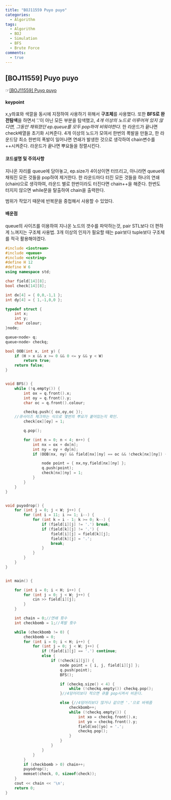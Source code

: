 ```yaml
---
title: "BOJ11559 Puyo puyo"
categories:
  - Algorithm
tags:
  - Algorithm
  - BOJ
  - Simulation
  - BFS
  - Brute Force
comments:  
  - true
---
```


## [BOJ11559] Puyo puyo
 ☞[[BOJ11559] Puyo puyo](https://www.acmicpc.net/problem/11559)

#### keypoint
x,y좌표와 색깔을 동시에 지정하여 사용하기 위해서 **구조체**를 사용했다. 또한 **BFS로 완전탐색**을 하면서 '.'이 아닌 모든 부분을 탐색했고,
*4개 이상의 노드로 이루어져 있지 않다면, 그동안 채워졌던 ep.queue를 모두 pop하여 비워야한다.*
한 라운드가 끝나면 check배열을 초기화 시켜준다.
4개 이상의 노드가 모여서 한번의 폭발을 만들고, 한 라운드당 최소 한번의 폭발이 일어나면 연쇄가 발생한 것으로 생각하여 chain변수를 ++시켜준다. 라운드가 끝나면 뿌요들을 정렬시킨다.


#### 코드설명 및 주의사항
 지나온 자리를 queue에 담아놓고, ep.size가 4이상이면 터뜨리고,
 아니라면 queue에 채워진 모든 것들을 pop하여 제거한다.
 한 라운드마다 터진 모든 것들을 하나의 연쇄(chain)으로 생각하여,
 라운드 별로 한번이라도 터진다면 chain++을 해준다.
 한번도 터지지 않으면 while문을 탈출하여 chain을 출력한다.

 범위가 작았기 때문에 반복문을 중첩해서 사용할 수 있었다.

#### 배운점
queue의 사이즈를 이용하여 지나온 노드의 갯수를 파악하는것,
pair STL보다 더 편하게 느껴지는 구조체 사용법.
3개 이상의 인자가 필요할 때는 pair보다 tuple보다 구조체를 적극 활용해야겠다.

```cpp
#include <iostream>
#include <queue>
#include <cstring>
#define H 12
#define W 6
using namespace std;

char field[14][8];
bool check[14][8];

int dx[4] = { 0,0,-1,1 };
int dy[4] = { 1,-1,0,0 };

typedef struct {
	int x;
	int y;
	char colour;
}node;

queue<node> q;
queue<node> checkq;

bool OOB(int x, int y) {
	if (H > x && x >= 0 && 0 <= y && y < W)
		return true;
	return false;
}


void BFS() {
	while (!q.empty()) {
		int ox = q.front().x;
		int oy = q.front().y;
		char oc = q.front().colour;

		checkq.push({ ox,oy,oc });
    //큐사이즈 체크하는 식으로 몇번의 뿌요가 붙어있는지 확인.
		check[ox][oy] = 1;

		q.pop();

		for (int n = 0; n < 4; n++) {
			int nx = ox + dx[n];
			int ny = oy + dy[n];
			if (OOB(nx, ny) && field[nx][ny] == oc && !check[nx][ny]) {

				node point = { nx,ny,field[nx][ny] };
				q.push(point);
				check[nx][ny] = 1;
			}
		}
	}
}


void puyodrop() {
	for (int j = 0; j < W; j++) {
		for (int i = 11; i >= 1; i--) {
			for (int k = i - 1; k >= 0; k--) {
				if (field[i][j] != '.') break;
				if (field[k][j] != '.') {
					field[i][j] = field[k][j];
					field[k][j] = '.';
					break;
				}
			}
		}
	}
}


int main() {

	for (int i = 0; i < H; i++) {
		for (int j = 0; j < W; j++) {
			cin >> field[i][j];
		}
	}

	int chain = 0;//연쇄 횟수
	int checkbomb = 1;//폭발 횟수

	while (checkbomb != 0) {
		checkbomb = 0;
		for (int i = 0; i < H; i++) {
			for (int j = 0; j < W; j++) {
				if (field[i][j] == '.') continue;
				else {
					if (!check[i][j]) {
						node point = { i, j, field[i][j] };
						q.push(point);
						BFS();

						if (checkq.size() < 4) {
							while (!checkq.empty()) checkq.pop();
						}//4덩어리보다 적으면 큐를 pop시켜서 비운다.

						else {//4덩어리보다 많거나 같으면 '.'으로 바꿔줌
							checkbomb++;
							while (!checkq.empty()) {
								int xo = checkq.front().x;
								int yo = checkq.front().y;
								field[xo][yo] = '.';
								checkq.pop();
							}
						}
					}
				}
			}
		}
		if (checkbomb > 0) chain++;
		puyodrop();
		memset(check, 0, sizeof(check));
	}
	cout << chain << '\n';
	return 0;
}
```

[^posts]: Footnote test.
